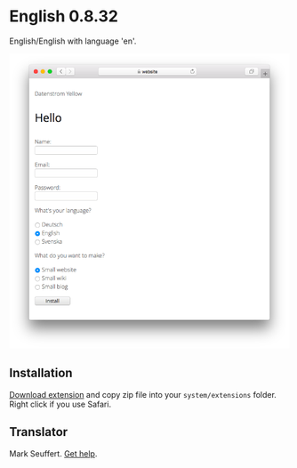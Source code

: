 # English 0.8.32

English/English with language 'en'.

<p align="center"><img src="english-screenshot.png?raw=true" alt="Screenshot"></p>

## Installation

[Download extension](https://github.com/datenstrom/yellow-extensions/raw/master/downloads/english.zip) and copy zip file into your `system/extensions` folder. Right click if you use Safari.

## Translator

Mark Seuffert. [Get help](https://datenstrom.se/yellow/help/).
